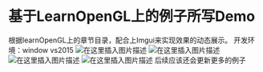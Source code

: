 # 基于LearnOpenGL上的例子所写Demo
根据learnOpenGL上的章节目录，配合上Imgui来实现效果的动态展示。
开发环境：window vs2015
![在这里插入图片描述](https://img-blog.csdnimg.cn/2020071216533790.gif)
![在这里插入图片描述](https://img-blog.csdnimg.cn/20200712165335989.gif)![在这里插入图片描述](https://img-blog.csdnimg.cn/20200712165611856.png?x-oss-process=image/watermark,type_ZmFuZ3poZW5naGVpdGk,shadow_10,text_aHR0cHM6Ly9ibG9nLmNzZG4ubmV0L3NoYW5xdWFud2FNjQxOQ==,size_16,color_FFFFFF,t_70)
![在这里插入图片描述](https://img-blog.csdnimg.cn/20201008150735812.gif#pic_center)
后续应该还会更新更多的例子

